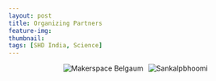 ```yaml
---
layout: post
title: Organizing Partners
feature-img:
thumbnail:
tags: [SHD India, Science]
---
```


<p align="center"> <img src="{{site.baseurl}}/assets/img/msblogo.jpg" alt="Makerspace Belgaum" style="left; margin-right: 3px;"/> 
<img src="{{site.baseurl}}/assets/img/sankalpbhoomi.jpg" alt="Sankalpbhoomi" style="right; margin-left: 3px;"/></P>
     
